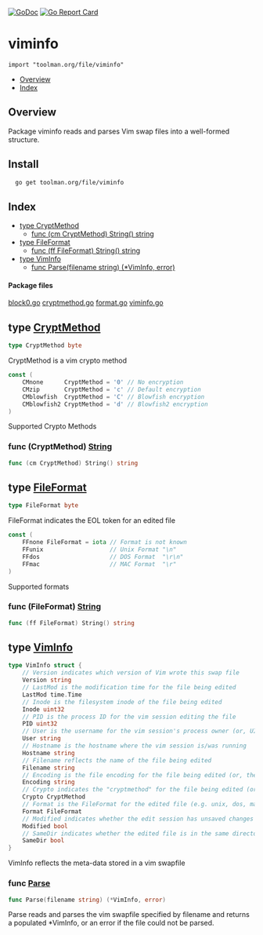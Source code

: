 
[![GoDoc](https://godoc.org/toolman.org/file/viminfo?status.svg)](https://godoc.org/toolman.org/file/viminfo)  [![Go Report Card](https://goreportcard.com/badge/toolman.org/file/viminfo)](https://goreportcard.com/report/toolman.org/file/viminfo)

# viminfo
`import "toolman.org/file/viminfo"`

* [Overview](#pkg-overview)
* [Index](#pkg-index)

## <a name="pkg-overview">Overview</a>
Package viminfo reads and parses Vim swap files into a well-formed structure.

## Install

``` sh
  go get toolman.org/file/viminfo
```

## <a name="pkg-index">Index</a>
* [type CryptMethod](#CryptMethod)
  * [func (cm CryptMethod) String() string](#CryptMethod.String)
* [type FileFormat](#FileFormat)
  * [func (ff FileFormat) String() string](#FileFormat.String)
* [type VimInfo](#VimInfo)
  * [func Parse(filename string) (*VimInfo, error)](#Parse)


#### <a name="pkg-files">Package files</a>
[block0.go](/src/toolman.org/file/viminfo/block0.go) [cryptmethod.go](/src/toolman.org/file/viminfo/cryptmethod.go) [format.go](/src/toolman.org/file/viminfo/format.go) [viminfo.go](/src/toolman.org/file/viminfo/viminfo.go) 






## <a name="CryptMethod">type</a> [CryptMethod](/src/target/cryptmethod.go?s=55:76#L1)
``` go
type CryptMethod byte
```
CryptMethod is a vim crypto method


``` go
const (
    CMnone      CryptMethod = '0' // No encryption
    CMzip       CryptMethod = 'c' // Default encryption
    CMblowfish  CryptMethod = 'C' // Blowfish encryption
    CMblowfish2 CryptMethod = 'd' // Blowfish2 encryption
)
```
Supported Crypto Methods










### <a name="CryptMethod.String">func</a> (CryptMethod) [String](/src/target/cryptmethod.go?s=327:364#L4)
``` go
func (cm CryptMethod) String() string
```



## <a name="FileFormat">type</a> [FileFormat](/src/target/format.go?s=74:94#L1)
``` go
type FileFormat byte
```
FileFormat indicates the EOL token for an edited file


``` go
const (
    FFnone FileFormat = iota // Format is not known
    FFunix                   // Unix Format "\n"
    FFdos                    // DOS Format  "\r\n"
    FFmac                    // MAC Format  "\r"
)
```
Supported formats










### <a name="FileFormat.String">func</a> (FileFormat) [String](/src/target/format.go?s=317:353#L4)
``` go
func (ff FileFormat) String() string
```



## <a name="VimInfo">type</a> [VimInfo](/src/target/viminfo.go?s=269:1405#L4)
``` go
type VimInfo struct {
    // Version indicates which version of Vim wrote this swap file
    Version string
    // LastMod is the modification time for the file being edited
    LastMod time.Time
    // Inode is the filesystem inode of the file being edited
    Inode uint32
    // PID is the process ID for the vim session editing the file
    PID uint32
    // User is the username for the vim session's process owner (or, UID of username is unavailable)
    User string
    // Hostname is the hostname where the vim session is/was running
    Hostname string
    // Filename reflects the name of the file being edited
    Filename string
    // Encoding is the file encoding for the file being edited (or, the word "encrypted" if the file is encrypted)
    Encoding string
    // Crypto indicates the "cryptmethod" for the file being edited (or, "plaintext" if the file is not encrypted)
    Crypto CryptMethod
    // Format is the FileFormat for the edited file (e.g. unix, dos, mac)
    Format FileFormat
    // Modified indicates whether the edit session has unsaved changes
    Modified bool
    // SameDir indicates whether the edited file is in the same directory as the swap file
    SameDir bool
}
```
VimInfo reflects the meta-data stored in a vim swapfile







### <a name="Parse">func</a> [Parse](/src/target/viminfo.go?s=1554:1599#L33)
``` go
func Parse(filename string) (*VimInfo, error)
```
Parse reads and parses the vim swapfile specified by filename and returns
a populated *VimInfo, or an error if the file could not be parsed.





